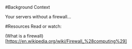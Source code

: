 #Background Context

Your servers without a firewall…

#Resources
Read or watch:

(What is a firewall)[https://en.wikipedia.org/wiki/Firewall_%28computing%29]
